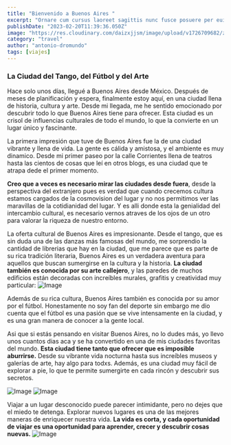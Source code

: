 ```yaml
---
title: "Bienvenido a Buenos Aires "
excerpt: "Ornare cum cursus laoreet sagittis nunc fusce posuere per euismod dis vehicula a, semper fames lacus maecenas dictumst pulvinar neque enim non potenti. Torquent hac sociosqu eleifend potenti."
publishDate: "2023-02-20T11:39:36.050Z"
image: "https://res.cloudinary.com/daizxjjsm/image/upload/v1726709682/zcqzdv0ngjnq5k1dhxqn.webp"
category: "travel"
author: "antonio-dromundo"
tags: [viajes]
---
```


### La Ciudad del Tango, del Fútbol y del Arte

Hace solo unos días, llegué a Buenos Aires desde México. Después de meses de planificación y espera, finalmente estoy aquí, en una ciudad llena de historia, cultura y arte. Desde mi llegada, me he sentido emocionado por descubrir todo lo que Buenos Aires tiene para ofrecer. Esta ciudad es un crisol de influencias culturales de todo el mundo, lo que la convierte en un lugar único y fascinante.

La primera impresión que tuve de Buenos Aires fue la de una ciudad vibrante y llena de vida. La gente es cálida y amistosa, y el ambiente es muy dinamico. Desde mi primer paseo por la calle Corrientes llena de teatros hasta las cientos de cosas que leí en otros blogs, es una ciudad que te atrapa dede el primer momento.

**Creo que a veces es necesario mirar las ciudades desde fuera**, desde la perspectiva del extranjero pues es verdad que cuando crecemos cultura estamos cargados de la cosmovision del lugar y no nos permitimos ver las maravillas de la cotidianidad del lugar. Y es alli donde esta la genialidad del intercambio cultural, es necesario vernos atraves de los ojos de un otro para valorar la riqueza de nuestro entorno.

La oferta cultural de Buenos Aires es impresionante. Desde el tango, que es sin duda una de las danzas más famosas del mundo, me sorprendio la cantidad de librerias que hay en la ciudad, que me parece que es parte de su rica tradición literaria, Buenos Aires es un verdadera aventura para aquellos que buscan sumergirse en la cultura y la historia. **La ciudad también es conocida por su arte callejero**, y las paredes de muchos edificios están decoradas con increíbles murales, grafitis y creatividad muy particular:
![Image](https://res.cloudinary.com/daizxjjsm/image/upload/v1725488693/htzxhdu6ihr9gvueiufa.heic)

Además de su rica cultura, Buenos Aires también es conocida por su amor por el fútbol. Honestamente no soy fan del deporte sin embargo me dio cuenta que el fútbol es una pasión que se vive intensamente en la ciudad, y es una gran manera de conocer a la gente local.

Asi que si estás pensando en visitar Buenos Aires, no lo dudes más, yo llevo unos cuantos dias aca y se ha convertido en una de mis ciudades favoritas del mundo. **Esta ciudad tiene tanto que ofrecer que es imposible aburrirse.** Desde su vibrante vida nocturna hasta sus increíbles museos y galerías de arte, hay algo para todxs. Además, es una ciudad muy fácil de explorar a pie, lo que te permite sumergirte en cada rincón y descubrir sus secretos.

![Image](https://res.cloudinary.com/daizxjjsm/image/upload/v1725488690/yt5nzklsh4tdhjw7nmhk.jpg)
![Image](https://res.cloudinary.com/daizxjjsm/image/upload/v1725488689/uizplouddgfsiixmhccj.jpg)


Viajar a un lugar desconocido puede parecer intimidante, pero no dejes que el miedo te detenga. Explorar nuevos lugares es una de las mejores maneras de enriquecer nuestra vida. **La vida es corta, y cada oportunidad de viajar es una oportunidad para aprender, crecer y descubrir cosas nuevas.**
![Image](https://res.cloudinary.com/daizxjjsm/image/upload/v1725488690/hv5evfe0js6bbpxqtozu.png)
